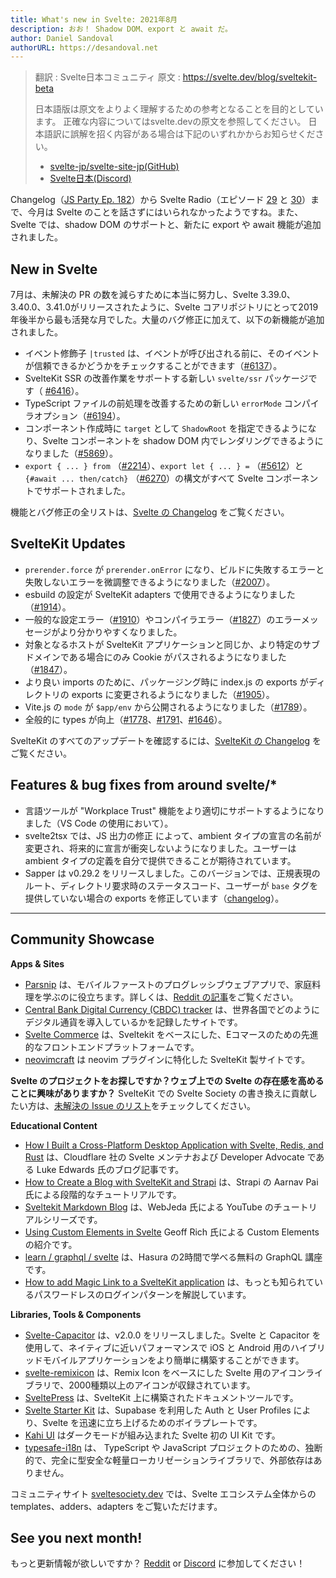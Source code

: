 ```yaml
---
title: What's new in Svelte: 2021年8月
description: おお！ Shadow DOM、export と await だ。
author: Daniel Sandoval
authorURL: https://desandoval.net
---
```


> 翻訳 : Svelte日本コミュニティ
> 原文 : https://svelte.dev/blog/sveltekit-beta
>
> 日本語版は原文をよりよく理解するための参考となることを目的としています。
> 正確な内容についてはsvelte.devの原文を参照してください。
> 日本語訳に誤解を招く内容がある場合は下記のいずれかからお知らせください。
> - [svelte-jp/svelte-site-jp(GitHub)](https://github.com/svelte-jp/svelte-site-jp)
> - [Svelte日本(Discord)](https://discord.com/invite/YTXq3ZtBbx)

Changelog（[JS Party Ep. 182](https://changelog.com/jsparty/182)）から Svelte Radio（エピソード [29](https://share.transistor.fm/s/adc23e84) と [30](https://share.transistor.fm/s/6316622d)）まで、今月は Svelte のことを話さずにはいられなかったようですね。また、Svelte では、shadow DOM のサポートと、新たに export や await 機能が追加されました。

## New in Svelte

7月は、未解決の PR の数を減らすために本当に努力し、Svelte 3.39.0、3.40.0、3.41.0がリリースされたように、Svelte コアリポジトリにとって2019年後半から最も活発な月でした。大量のバグ修正に加えて、以下の新機能が追加されました。

- イベント修飾子 `|trusted` は、イベントが呼び出される前に、そのイベントが信頼できるかどうかをチェックすることができます（[#6137](https://github.com/sveltejs/svelte/issues/6137)）。
- SvelteKit SSR の改善作業をサポートする新しい `svelte/ssr` パッケージです（
[#6416](https://github.com/sveltejs/svelte/pull/6416)）。
- TypeScript ファイルの前処理を改善するための新しい `errorMode` コンパイラオプション（[#6194](https://github.com/sveltejs/svelte/pull/6194)）。
- コンポーネント作成時に `target` として `ShadowRoot` を指定できるようになり、Svelte コンポーネントを shadow DOM 内でレンダリングできるようになりました（[#5869](https://github.com/sveltejs/svelte/issues/5869)）。
- `export { ... } from` （[#2214](https://github.com/sveltejs/svelte/issues/2214)）、`export let { ... } =` （[#5612](https://github.com/sveltejs/svelte/issues/5612)）と `{#await ... then/catch}` （[#6270](https://github.com/sveltejs/svelte/issues/6270)）の構文がすべて Svelte コンポーネントでサポートされました。

機能とバグ修正の全リストは、[Svelte の Changelog](https://github.com/sveltejs/svelte/blob/master/CHANGELOG.md) をご覧ください。

## SvelteKit Updates
- `prerender.force` が `prerender.onError` になり、ビルドに失敗するエラーと失敗しないエラーを微調整できるようになりました（[#2007](https://github.com/sveltejs/kit/pull/2007)）。
- esbuild の設定が SvelteKit adapters で使用できるようになりました（[#1914](https://github.com/sveltejs/kit/pull/1914)）。
- 一般的な設定エラー（[#1910](https://github.com/sveltejs/kit/pull/1910)）やコンパイラエラー（[#1827](https://github.com/sveltejs/kit/pull/1827)）のエラーメッセージがより分かりやすくなりました。
- 対象となるホストが SvelteKit アプリケーションと同じか、より特定のサブドメインである場合にのみ Cookie がパスされるようになりました（[#1847](https://github.com/sveltejs/kit/pull/1847)）。
- より良い imports のために、パッケージング時に index.js の exports がディレクトリの exports に変更されるようになりました（[#1905](https://github.com/sveltejs/kit/pull/1905)）。
- Vite.js の `mode` が `$app/env` から公開されるようになりました（[#1789](https://github.com/sveltejs/kit/pull/1789)）。
- 全般的に types が向上（[#1778](https://github.com/sveltejs/kit/pull/1778)、[#1791](https://github.com/sveltejs/kit/pull/1791)、[#1646](https://github.com/sveltejs/kit/pull/1646)）。

SvelteKit のすべてのアップデートを確認するには、[SvelteKit の Changelog](https://github.com/sveltejs/kit/blob/master/packages/kit/CHANGELOG.md) をご覧ください。

## Features & bug fixes from around svelte/*
- 言語ツールが "Workplace Trust" 機能をより適切にサポートするようになりました（VS Code の使用において）。
- svelte2tsx では、JS 出力の修正 によって、ambient タイプの宣言の名前が変更され、将来的に宣言が衝突しないようになりました。ユーザーは ambient タイプの定義を自分で提供できることが期待されています。
- Sapper は v0.29.2 をリリースしました。このバージョンでは、正規表現のルート、ディレクトリ要求時のステータスコード、ユーザーが `base` タグを提供していない場合の exports を修正しています（[changelog](https://github.com/sveltejs/sapper/blob/master/CHANGELOG.md)）。

---

## Community Showcase

**Apps & Sites**
- [Parsnip](https://www.parsnip.ai/) は、モバイルファーストのプログレッシブウェブアプリで、家庭料理を学ぶのに役立ちます。詳しくは、[Reddit の記事](https://www.reddit.com/r/sveltejs/comments/oearb9/learning_to_cook_at_home_with_parsnip_built/)をご覧ください。
- [Central Bank Digital Currency (CBDC) tracker](https://www.atlanticcouncil.org/cbdctracker/) は、世界各国でどのようにデジタル通貨を導入しているかを記録したサイトです。
- [Svelte Commerce](https://github.com/itswadesh/svelte-commerce) は、Sveltekit をベースにした、Eコマースのための先進的なフロントエンドプラットフォームです。
- [neovimcraft](https://neovimcraft.com/) は neovim プラグインに特化した SvelteKit 製サイトです。

**Svelte のプロジェクトをお探しですか？ウェブ上での Svelte の存在感を高めることに興味がありますか？** SvelteKit での Svelte Society の書き換えに貢献したい方は、[未解決の Issue のリスト](https://github.com/svelte-society/sveltesociety-2021/issue)をチェックしてください。

**Educational Content**
- [How I Built a Cross-Platform Desktop Application with Svelte, Redis, and Rust](https://css-tricks.com/how-i-built-a-cross-platform-desktop-application-with-svelte-redis-and-rust/) は、Cloudflare 社の Svelte メンテナおよび Developer Advocate である Luke Edwards 氏のブログ記事です。
- [How to Create a Blog with SvelteKit and Strapi](https://strapi.io/blog/how-to-create-a-blog-with-svelte-kit-strapi) は、Strapi の Aarnav Pai 氏による段階的なチュートリアルです。
- [Sveltekit Markdown Blog](https://www.youtube.com/watch?v=sKKgT0SEioI&list=PLm_Qt4aKpfKgonq1zwaCS6kOD-nbOKx7V) は、WebJeda 氏による YouTube のチュートリアルシリーズです。
- [Using Custom Elements in Svelte](https://css-tricks.com/using-custom-elements-in-svelte/) Geoff Rich 氏による Custom Elements の紹介です。
- [learn / graphql / svelte](https://hasura.io/learn/graphql/svelte-apollo/introduction/) は、Hasura の2時間で学べる無料の GraphQL 講座です。
- [How to add Magic Link to a SvelteKit application](https://magic.link/posts/magic-svelte) は、もっとも知られているパスワードレスのログインパターンを解説しています。

**Libraries, Tools & Components**
- [Svelte-Capacitor](https://github.com/drannex42/svelte-capacitor/) は、v2.0.0 をリリースしました。Svelte と Capacitor を使用して、ネイティブに近いパフォーマンスで iOS と Android 用のハイブリッドモバイルアプリケーションをより簡単に構築することができます。
- [svelte-remixicon](https://github.com/ABarnob/svelte-remixicon) は、Remix Icon をベースにした Svelte 用のアイコンライブラリで、2000種類以上のアイコンが収録されています。
- [SveltePress](https://github.com/GeopJr/SveltePress) は、SvelteKit 上に構築されたドキュメントツールです。
- [Svelte Starter Kit](https://github.com/one-aalam/svelte-starter-kit/tree/auth-supabase) は、Supabase を利用した Auth と User Profiles により、Svelte を迅速に立ち上げるためのボイラプレートです。
- [Kahi UI](https://github.com/novacbn/kahi-ui) はダークモードが組み込まれた Svelte 初の UI Kit です。
- [typesafe-i18n](https://github.com/ivanhofer/typesafe-i18n) は、 TypeScript や JavaScript プロジェクトのための、独断的で、完全に型安全な軽量ローカリゼーションライブラリで、外部依存はありません。

コミュニティサイト [sveltesociety.dev](https://sveltesociety.dev/templates/) では、Svelte エコシステム全体からの templates、adders、adapters をご覧いただけます。


## See you next month!

もっと更新情報が欲しいですか？ [Reddit](https://www.reddit.com/r/sveltejs/) or [Discord](https://discord.com/invite/yy75DKs) に参加してください！